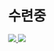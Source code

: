 # 수련중


<div>
  <a align="left" href="https://github.com/Minseok0917">
    <img src="https://github-readme-stats.vercel.app/api?username=Minseok0917&theme=prussian" />
  </a> 
  <a align="right" href="https://github.com/Minseok0917">
    <img src="https://github-readme-stats.vercel.app/api/top-langs/?username=Minseok0917&layout=compact&theme=prussian" />
  </a>
</div>
